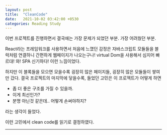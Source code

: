 ```yaml
---
layout: post
title:  "CleanCode"
date:   2021-10-02 03:42:00 +0530
categories: Reading Study
---
```

이번 프로젝트를 진행하면서 결국에는 가장 문제가 되었던 부분. 가장 어려웠던 부분.

React라는 프레임워크를 사용하면서 처음에 느꼈던 감정은 자바스크립트 모듈들을 블럭처럼 연결하니 간편하게 웹페이지가 나오는구나! virtual Dom을 사용해서 심지어 빠르대! 와! SPA 신기하다! 이런 느낌이었다.

하지만 이 블록들을 모으면 모을수록 굉장히 많은 페이지들, 굉장히 많은 모듈들이 쌓여만 갔다. 결국 프로젝트의 마지막에 닿을수록, 들었던 고민은 이 프로젝트가 어떻게 하면 

- 좀 더 좋은 구조를 가질 수 있을까.
- 이게 최선인가?
- 분명 아닌것 같은데.. 어떻게 손써야하지?

라는 생각이 들었다.

이런 고민에서 clean code를 읽기로 결정하였다.

---
